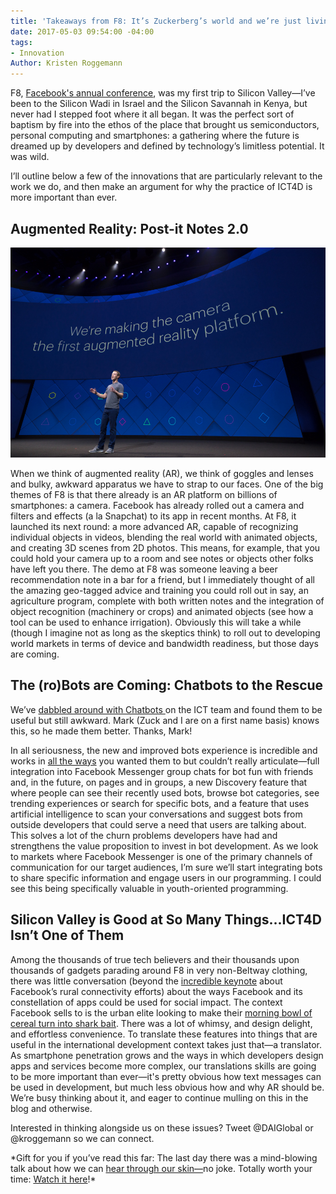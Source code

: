 ```yaml
---
title: 'Takeaways from F8: It’s Zuckerberg’s world and we’re just living in it'
date: 2017-05-03 09:54:00 -04:00
tags:
- Innovation
Author: Kristen Roggemann
---
```


F8, [Facebook's annual conference](https://www.fbf8.com/), was my first trip to Silicon Valley—I’ve been to the Silicon Wadi in Israel and the Silicon Savannah in Kenya, but never had I stepped foot where it all began. It was the perfect sort of baptism by fire into the ethos of the place that brought us semiconductors, personal computing and smartphones: a gathering where the future is dreamed up by developers and defined by technology’s limitless potential. It was wild.

I’ll outline below a few of the innovations that are particularly relevant to the work we do, and then make an argument for why the practice of ICT4D is more important than ever.

## Augmented Reality: Post-it Notes 2.0

![f8.jpg](/uploads/f8.jpg)

When we think of augmented reality (AR), we think of goggles and lenses and bulky, awkward apparatus we have to strap to our faces. One of the big themes of F8 is that there already is an AR platform on billions of smartphones: a camera. Facebook has already rolled out a camera and filters and effects (a la Snapchat) to its app in recent months. At F8, it launched its next round: a more advanced AR, capable of recognizing individual objects in videos, blending the real world with animated objects, and creating 3D scenes from 2D photos. This means, for example, that you could hold your camera up to a room and see notes or objects other folks have left you there. The demo at F8 was someone leaving a beer recommendation note in a bar for a friend, but I immediately thought of all the amazing geo-tagged advice and training you could roll out in say, an agriculture program, complete with both written notes and the integration of object recognition (machinery or crops) and animated objects (see how a tool can be used to enhance irrigation). Obviously this will take a while (though I imagine not as long as the skeptics think) to roll out to developing world markets in terms of device and bandwidth readiness, but those days are coming.

## The (ro)Bots are Coming: Chatbots to the Rescue

We’ve [dabbled around with Chatbots ](https://dai-global-digital.com/facebook-chatbot.html)on the ICT team and found them to be useful but still awkward. Mark (Zuck and I are on a first name basis) knows this, so he made them better. Thanks, Mark!

In all seriousness, the new and improved bots experience is incredible and works in [all the ways](https://techcrunch.com/2017/04/18/facebook-bot-discovery/) you wanted them to but couldn’t really articulate—full integration into Facebook Messenger group chats for bot fun with friends and, in the future, on pages and in groups, a new Discovery feature that where people can see their recently used bots, browse bot categories, see trending experiences or search for specific bots, and a feature that uses artificial intelligence to scan your conversations and suggest bots from outside developers that could serve a need that users are talking about. This solves a lot of the churn problems developers have had and strengthens the value proposition to invest in bot development. As we look to markets where Facebook Messenger is one of the primary channels of communication for our target audiences, I’m sure we’ll start integrating bots to share specific information and engage users in our programming. I could see this being specifically valuable in youth-oriented programming.

## Silicon Valley is Good at So Many Things...ICT4D Isn’t One of Them

Among the thousands of true tech believers and their thousands upon thousands of gadgets parading around F8 in very non-Beltway clothing, there was little conversation (beyond the [incredible keynote](https://www.digitaltrends.com/social-media/facebook-acquila-tether-terragraph-f8-2017/) about Facebook’s rural connectivity efforts) about the ways Facebook and its constellation of apps could be used for social impact. The context Facebook sells to is the urban elite looking to make their [morning bowl of cereal turn into shark bait](https://blog.figma.com/f8-shouldve-targeted-designers-not-developers-e5029e5a3917). There was a lot of whimsy, and design delight, and effortless convenience. To translate these features into things that are useful in the international development context takes just that—a translator. As smartphone penetration grows and the ways in which developers design apps and services become more complex, our translations skills are going to be more important than ever—it's pretty obvious how text messages can be used in development, but much less obvious how and why AR should be. We’re busy thinking about it, and eager to continue mulling on this in the blog and otherwise.

Interested in thinking alongside us on these issues? Tweet @DAIGlobal or @kroggemann so we can connect.

\*Gift for you if you’ve read this far: The last day there was a mind-blowing talk about how we can [hear through our skin—](https://techcrunch.com/2017/04/19/facebook-brain-interface/)no joke. Totally worth your time: [Watch it here](https://developers.facebook.com/videos/f8-2017/f8-2017-keynote-day-2/)!\*